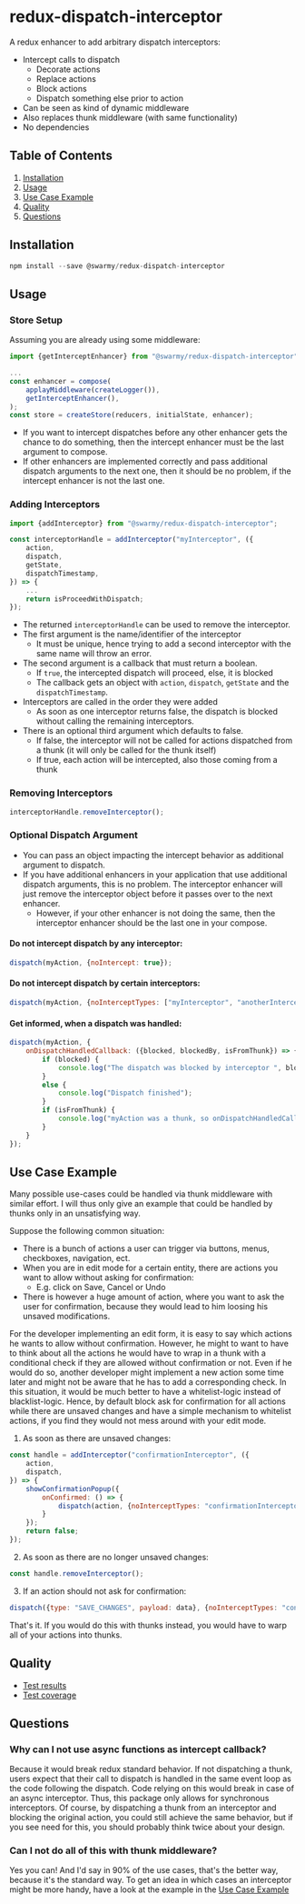 # redux-dispatch-interceptor
A redux enhancer to add arbitrary dispatch interceptors:
* Intercept calls to dispatch
    * Decorate actions
    * Replace actions
    * Block actions
    * Dispatch something else prior to action
* Can be seen as kind of dynamic middleware
* Also replaces thunk middleware (with same functionality)
* No dependencies

## Table of Contents
1. [Installation](#section-installation)
2. [Usage](#section-usage)
3. [Use Case Example](#section-use-case)
4. [Quality](#section-quality)
5. [Questions](#section-questions)

## Installation <a name="section-installation"></a>
```javascript
npm install --save @swarmy/redux-dispatch-interceptor
```

## Usage <a name="section-usage"></a>
### Store Setup
Assuming you are already using some middleware:
```javascript
import {getInterceptEnhancer} from "@swarmy/redux-dispatch-interceptor";

...
const enhancer = compose(
    applayMiddleware(createLogger()),
    getInterceptEnhancer(),
);
const store = createStore(reducers, initialState, enhancer);
```
* If you want to intercept dispatches before any other enhancer gets the chance to do something, then the intercept enhancer must be the last argument to compose.
* If other enhancers are implemented correctly and pass additional dispatch arguments to the next one, then it should be no problem, if the intercept enhancer is not the last one.

### Adding Interceptors
```javascript
import {addInterceptor} from "@swarmy/redux-dispatch-interceptor";

const interceptorHandle = addInterceptor("myInterceptor", ({
    action,
    dispatch,
    getState,
    dispatchTimestamp,
}) => {
    ...
    return isProceedWithDispatch;
});
```
* The returned `interceptorHandle` can be used to remove the interceptor.
* The first argument is the name/identifier of the interceptor
    * It must be unique, hence trying to add a second interceptor with the same name will throw an error.
* The second argument is a callback that must return a boolean.
    * If `true`, the intercepted dispatch will proceed, else, it is blocked
    * The callback gets an object with `action`, `dispatch`, `getState` and the `dispatchTimestamp`.
* Interceptors are called in the order they were added
    * As soon as one interceptor returns false, the dispatch is blocked without calling the remaining interceptors.
* There is an optional third argument which defaults to false.
    * If false, the interceptor will not be called for actions dispatched from a thunk (it will only be called for the thunk itself)
    * If true, each action will be intercepted, also those coming from a thunk

### Removing Interceptors
```javascript
interceptorHandle.removeInterceptor();
```

### Optional Dispatch Argument
* You can pass an object impacting the intercept behavior as additional argument to dispatch.
* If you have additional enhancers in your application that use additional dispatch arguments, this is no problem. The interceptor enhancer will just remove the interceptor object before it passes over to the next enhancer.
    * However, if your other enhancer is not doing the same, then the interceptor enhancer should be the last one in your compose.

#### Do not intercept dispatch by any interceptor:
```javascript
dispatch(myAction, {noIntercept: true});
```

#### Do not intercept dispatch by certain interceptors:
```javascript
dispatch(myAction, {noInterceptTypes: ["myInterceptor", "anotherInterceptor"]});
```

#### Get informed, when a dispatch was handled:
```javascript
dispatch(myAction, {
    onDispatchHandledCallback: ({blocked, blockedBy, isFromThunk}) => {
        if (blocked) {
            console.log("The dispatch was blocked by interceptor ", blockedBy);
        }
        else {
            console.log("Dispatch finished");
        }
        if (isFromThunk) {
            console.log("myAction was a thunk, so onDispatchHandledCallback might be called multiple times");
        }
    }
});
```

## Use Case Example <a name="section-use-case"></a>
Many possible use-cases could be handled via thunk middleware with similar effort.
I will thus only give an example that could be handled by thunks only in an unsatisfying way.

Suppose the following common situation:
* There is a bunch of actions a user can trigger via buttons, menus, checkboxes, navigation, ect.
* When you are in edit mode for a certain entity, there are actions you want to allow without asking for confirmation:
    * E.g. click on Save, Cancel or Undo
* There is however a huge amount of action, where you want to ask the user for confirmation, because they would lead to him loosing his unsaved modifications.

For the developer implementing an edit form, it is easy to say which actions he wants to allow without confirmation.
However, he might to want to have to think about all the actions he would have to wrap in a thunk with a conditional check if they are allowed without confirmation or not.
Even if he would do so, another developer might implement a new action some time later and might not be aware that he has to add a corresponding check.
In this situation, it would be much better to have a whitelist-logic instead of blacklist-logic.
Hence, by default block ask for confirmation for all actions while there are unsaved changes and have a simple mechanism to whitelist actions, if you find they would not mess around with your edit mode.

1. As soon as there are unsaved changes:
```javascript
const handle = addInterceptor("confirmationInterceptor", ({
    action,
    dispatch,
}) => {
    showConfirmationPopup({
        onConfirmed: () => {
            dispatch(action, {noInterceptTypes: "confirmationInterceptor"});
        }
    });
    return false;
});
```

2. As soon as there are no longer unsaved changes:
```javascript
const handle.removeInterceptor();
```

3. If an action should not ask for confirmation:
```javascript
dispatch({type: "SAVE_CHANGES", payload: data}, {noInterceptTypes: "confirmationInterceptor"});
```

That's it. If you would do this with thunks instead, you would have to warp all of your actions into thunks.

## Quality <a name="section-quality"></a>
* [Test results](https://rawcdn.githack.com/gneu77/redux-dispatch-interceptor/408ee25424b9aec960ea890a914297054892a5f8/test-report.html)
* [Test coverage](https://rawcdn.githack.com/gneu77/redux-dispatch-interceptor/408ee25424b9aec960ea890a914297054892a5f8/coverage/index.html)

## Questions <a name="section-questions"></a>

### Why can I not use async functions as intercept callback?
Because it would break redux standard behavior.
If not dispatching a thunk, users expect that their call to dispatch is handled in the same event loop as the code following the dispatch.
Code relying on this would break in case of an async interceptor.
Thus, this package only allows for synchronous interceptors.
Of course, by dispatching a thunk from an interceptor and blocking the original action, you could still achieve the same behavior, but if you see need for this, you should probably think twice about your design.

### Can I not do all of this with thunk middleware?
Yes you can!
And I'd say in 90% of the use cases, that's the better way, because it's the standard way.
To get an idea in which cases an interceptor might be more handy, have a look at the example in the [Use Case Example](#section-use-case)
